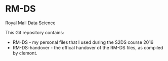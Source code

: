 # RM-DS
Royal Mail Data Science

This Git repository contains:

- RM-DS - my personal files that I used during the S2DS course 2016
- RM-DS-handover - the offical handover of the RM-DS files, as compiled by clemont.
